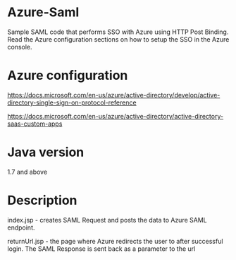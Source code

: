 # Azure-Saml
Sample SAML code that performs SSO with Azure using HTTP Post Binding. Read the Azure configuration sections on how to setup the SSO in the Azure console.

# Azure configuration
https://docs.microsoft.com/en-us/azure/active-directory/develop/active-directory-single-sign-on-protocol-reference

https://docs.microsoft.com/en-us/azure/active-directory/active-directory-saas-custom-apps


# Java version
1.7 and above

# Description
index.jsp - creates SAML Request and posts the data to Azure SAML endpoint.

returnUrl.jsp - the page where Azure redirects the user to after successful login. The SAML Response is sent back as a parameter to the url



